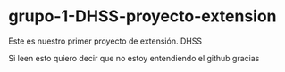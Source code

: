 # grupo-1-DHSS-proyecto-extension
Este es nuestro primer proyecto de extensión. DHSS


Si leen esto quiero decir que no estoy entendiendo el github gracias
